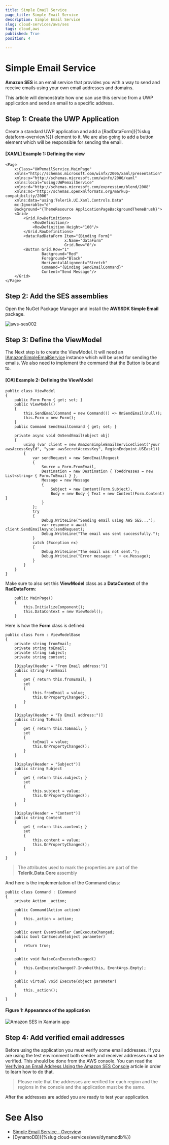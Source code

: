 ```yaml
---
title: Simple Email Service
page_title: Simple Email Service
description: Simple Email Service
slug: cloud-services/aws/ses
tags: cloud,aws
published: True
position: 4

---
```


# Simple Email Service

**Amazon SES** is an email service that provides you with a way to send and receive emails using your own email addresses and domains.

This article will demonstrate how one can use this service from a UWP application and send an email to a specific address.

## Step 1: Create the UWP Application

Create a standard UWP application and add a [RadDataForm]({%slug dataform-overview%}) element to it. We are also going to add a button element which will be responsible for sending the email.

#### __[XAML] Example 1: Defining the view__

	<Page
	    x:Class="UWPemailService.MainPage"
	    xmlns="http://schemas.microsoft.com/winfx/2006/xaml/presentation"
	    xmlns:x="http://schemas.microsoft.com/winfx/2006/xaml"
	    xmlns:local="using:UWPemailService"
	    xmlns:d="http://schemas.microsoft.com/expression/blend/2008"
	    xmlns:mc="http://schemas.openxmlformats.org/markup-compatibility/2006"
	    xmlns:data="using:Telerik.UI.Xaml.Controls.Data"
	    mc:Ignorable="d"
	    Background="{ThemeResource ApplicationPageBackgroundThemeBrush}">
	    <Grid>
	        <Grid.RowDefinitions>
	            <RowDefinition/>
	            <RowDefinition Height="100"/>
	        </Grid.RowDefinitions>
	        <data:RadDataForm Item="{Binding Form}" 
	                          x:Name="dataForm"
	                          Grid.Row="0"/>
	        <Button Grid.Row="1" 
	                Background="Red"
	                Foreground="Black"
	                HorizontalAlignment="Stretch"
	                Command="{Binding SendEmailCommand}"
	                Content="Send Message"/>
	    </Grid>
	</Page>

## Step 2: Add the SES assemblies

Open the NuGet Package Manager and install the **AWSSDK Simple Email** package.

![aws-ses002](images/ses_uwpnuget.png)

## Step 3: Define the ViewModel

The Next step is to create the ViewModel. It will need an [IAmazonSimpleEmailService](https://docs.aws.amazon.com/sdkfornet/v3/apidocs/items/SimpleEmail/TISimpleEmailService.html) instance which will be used for sending the emails. We also need to implement the command that the Button is bound to.

#### __[C#] Example 2: Defining the ViewModel__

    public class ViewModel
    {
        public Form Form { get; set; }
        public ViewModel()
        {
            this.SendEmailCommand = new Command(() => OnSendEmail(null));
            this.Form = new Form();
        }
        public Command SendEmailCommand { get; set; }

        private async void OnSendEmail(object obj)
        {
            using (var client = new AmazonSimpleEmailServiceClient("your awsAccessKeyId", "your awsSecretAccessKey", RegionEndpoint.USEast1))
            {
                var sendRequest = new SendEmailRequest
                {
                    Source = Form.FromEmail,
                    Destination = new Destination { ToAddresses = new List<string> { Form.ToEmail } },
                    Message = new Message
                    {
                        Subject = new Content(Form.Subject),
                        Body = new Body { Text = new Content(Form.Content) }
                    }
                };
                try
                {
                    Debug.WriteLine("Sending email using AWS SES...");
                    var response = await client.SendEmailAsync(sendRequest);
                    Debug.WriteLine("The email was sent successfully.");
                }
                catch (Exception ex)
                {
                    Debug.WriteLine("The email was not sent.");
                    Debug.WriteLine("Error message: " + ex.Message);
                }
            }
        }
    }

Make sure to also set this **ViewModel** class as a **DataContext** of the **RadDataForm**:

	 	public MainPage()
        {
            this.InitializeComponent();
            this.DataContext = new ViewModel();
        }

Here is how the **Form** class is defined:

	public class Form : ViewModelBase
    {
        private string fromEmail;
        private string toEmail;
        private string subject;
        private string content;

        [Display(Header = "From Email address:")]
        public string FromEmail
        {
            get { return this.fromEmail; }
            set
            {
                this.fromEmail = value;
                this.OnPropertyChanged();
            }
        }

        [Display(Header = "To Email address:")]
        public string ToEmail
        {
            get { return this.toEmail; }
            set
            {
                toEmail = value;
                this.OnPropertyChanged();
            }
        }

        [Display(Header = "Subject")]
        public string Subject
        {
            get { return this.subject; }
            set
            {
                this.subject = value;
                this.OnPropertyChanged();
            }
        }

        [Display(Header = "Content")]
        public string Content
        {
            get { return this.content; }
            set
            {
                this.content = value;
                this.OnPropertyChanged();
            }
        }
    }

> The attributes used to mark the properties are part of the **Telerik.Data.Core** assembly

And here is the implementation of the Command class:

	public class Command : ICommand
    {
        private Action _action;

        public Command(Action action)
        {
            this._action = action;
        }

        public event EventHandler CanExecuteChanged;
        public bool CanExecute(object parameter)
        {
            return true;
        }

        public void RaiseCanExecuteChanged()
        {
            this.CanExecuteChanged?.Invoke(this, EventArgs.Empty);
        }

        public virtual void Execute(object parameter)
        {
            this._action();
        }
    }

#### Figure 1: Appearance of the application
![Amazon SES in Xamarin app](images/uwp_s3form.png)

## Step 4: Add verified email addresses

Before using the application you must verify some email addresses. If you are using the test environment both sender and receiver addresses must be verified. This should be done from the AWS console. You can read the [Verifying an Email Address Using the Amazon SES Console](https://docs.aws.amazon.com/ses/latest/DeveloperGuide/verify-email-addresses-procedure.html#verify-email-addresses-procedure-console) article in order to learn how to do that.

> Please note that the addresses are verified for each region and the regions in the console and the application must be the same. 

After the addresses are added you are ready to test your application. 

# See Also

* [Simple Email Service - Overview](https://docs.aws.amazon.com/ses/latest/DeveloperGuide/Welcome.html)
* [DynamoDB]({%slug cloud-services/aws/dynamodb%})